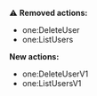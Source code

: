 :warning: **Removed actions:**

- one:DeleteUser
- one:ListUsers

**New actions:**

- one:DeleteUserV1
- one:ListUsersV1
